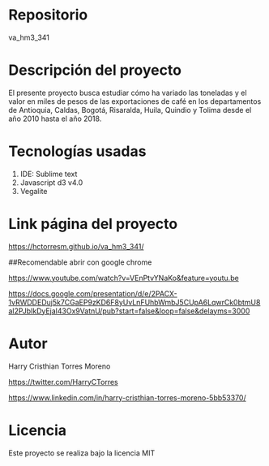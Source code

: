 # Repositorio
va_hm3_341

# Descripción del proyecto
El presente proyecto busca estudiar cómo ha variado las toneladas y el valor en miles de pesos de las exportaciones de café en los departamentos de Antioquia, Caldas, Bogotá, Risaralda, Huila, Quindio y Tolima desde el año 2010 hasta el año 2018.

# Tecnologías usadas 
1. IDE: Sublime text
2. Javascript d3 v4.0
3. Vegalite


# Link página del proyecto
https://hctorresm.github.io/va_hm3_341/

##Recomendable abrir con google chrome

https://www.youtube.com/watch?v=VEnPtvYNaKo&feature=youtu.be

https://docs.google.com/presentation/d/e/2PACX-1vRWDDEDuj5k7CGaEP9zKD6F8yUvLnFUhbWmbJ5CUpA6LqwrCk0btmU8al2PJbIkDyEjal43Ox9VatnU/pub?start=false&loop=false&delayms=3000

# Autor
Harry Cristhian Torres Moreno

https://twitter.com/HarryCTorres

https://www.linkedin.com/in/harry-cristhian-torres-moreno-5bb53370/

# Licencia
Este proyecto se realiza bajo la licencia MIT
